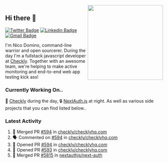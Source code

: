 <img align="right" src="https://user-images.githubusercontent.com/7415984/172472491-91b16eac-fa22-4ecf-92df-d687139fd1f9.gif" width="240" />

## Hi there 👋

[![Twitter Badge](https://img.shields.io/badge/-@ndom91-1ca0f1?style=flat-square&labelColor=1ca0f1&logo=twitter&logoColor=white&link=https://twitter.com/ndom91)](https://twitter.com/ndom91) [![Linkedin Badge](https://img.shields.io/badge/-ndom91-blue?style=flat-square&logo=Linkedin&logoColor=white&link=https://www.linkedin.com/in/ndom91/)](https://www.linkedin.com/in/ndom91/) [![Gmail Badge](https://img.shields.io/badge/-yo@ndo.dev-c14438?style=flat-square&logo=mail.ru&logoColor=white&link=mailto:yo@ndo.dev)](mailto:yo@ndo.dev)

I'm Nico Domino, command-line warrior and open sourcerer. During the day I'm a fullstack javascript developer at [Checkly](https://checklyhq.com). Together with an awesome team, we're helping to make active monitoring and end-to-end web app testing kick ass!

### Currently Working On..

🦝 [Checkly](https://checklyhq.com) during the day, 🔒 [NextAuth.js](https://github.com/nextauthjs/next-auth) at night. As well as various side projects that you can find listed below..

<!--START_SECTION_PROFILE_VIEWS:readme-info-->
<!--END_SECTION_PROFILE_VIEWS:readme-info-->

<!--START_SECTION_DAILY_COMMIT:readme-info-->
<!--END_SECTION_DAILY_COMMIT:readme-info-->

<!--START_SECTION_WEEKLY_COMMIT:readme-info-->
<!--END_SECTION_WEEKLY_COMMIT:readme-info-->

### Latest Activity

<!--START_SECTION:activity-->
1. 🎉 Merged PR [#594](https://github.com/checkly/checklyhq.com/pull/594) in [checkly/checklyhq.com](https://github.com/checkly/checklyhq.com)
2. 🗣 Commented on [#594](https://github.com/checkly/checklyhq.com/issues/594) in [checkly/checklyhq.com](https://github.com/checkly/checklyhq.com)
3. 💪 Opened PR [#594](https://github.com/checkly/checklyhq.com/pull/594) in [checkly/checklyhq.com](https://github.com/checkly/checklyhq.com)
4. 💪 Opened PR [#593](https://github.com/checkly/checklyhq.com/pull/593) in [checkly/checklyhq.com](https://github.com/checkly/checklyhq.com)
5. 🎉 Merged PR [#5815](https://github.com/nextauthjs/next-auth/pull/5815) in [nextauthjs/next-auth](https://github.com/nextauthjs/next-auth)
<!--END_SECTION:activity-->

